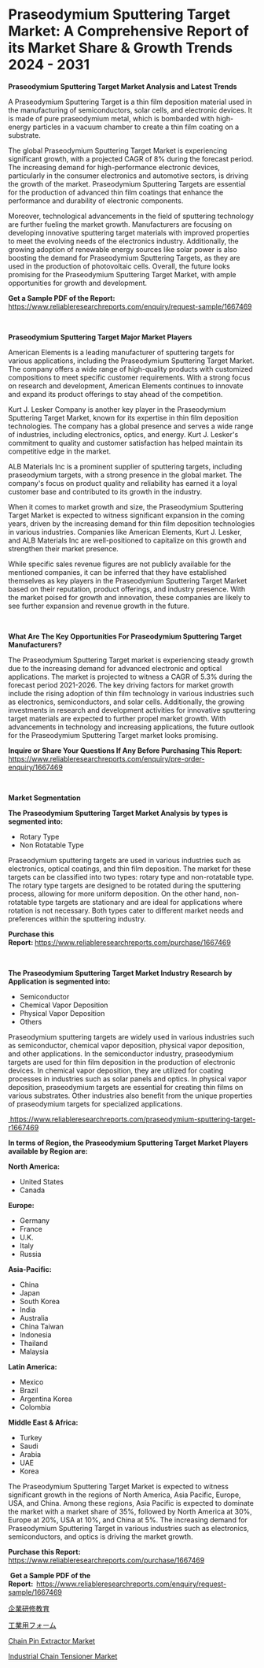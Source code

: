 <p><h1>Praseodymium Sputtering Target Market: A Comprehensive Report of its Market Share & Growth Trends 2024 - 2031</h1></p><p><strong>Praseodymium Sputtering Target Market Analysis and Latest Trends</strong></p>
<p><p>A Praseodymium Sputtering Target is a thin film deposition material used in the manufacturing of semiconductors, solar cells, and electronic devices. It is made of pure praseodymium metal, which is bombarded with high-energy particles in a vacuum chamber to create a thin film coating on a substrate. </p><p>The global Praseodymium Sputtering Target Market is experiencing significant growth, with a projected CAGR of 8% during the forecast period. The increasing demand for high-performance electronic devices, particularly in the consumer electronics and automotive sectors, is driving the growth of the market. Praseodymium Sputtering Targets are essential for the production of advanced thin film coatings that enhance the performance and durability of electronic components.</p><p>Moreover, technological advancements in the field of sputtering technology are further fueling the market growth. Manufacturers are focusing on developing innovative sputtering target materials with improved properties to meet the evolving needs of the electronics industry. Additionally, the growing adoption of renewable energy sources like solar power is also boosting the demand for Praseodymium Sputtering Targets, as they are used in the production of photovoltaic cells. Overall, the future looks promising for the Praseodymium Sputtering Target Market, with ample opportunities for growth and development.</p></p>
<p><strong>Get a Sample PDF of the Report:&nbsp;</strong> <a href="https://www.reliableresearchreports.com/enquiry/request-sample/1667469">https://www.reliableresearchreports.com/enquiry/request-sample/1667469</a></p>
<p>&nbsp;</p>
<p><strong>Praseodymium Sputtering Target Major Market Players</strong></p>
<p><p> American Elements is a leading manufacturer of sputtering targets for various applications, including the Praseodymium Sputtering Target Market. The company offers a wide range of high-quality products with customized compositions to meet specific customer requirements. With a strong focus on research and development, American Elements continues to innovate and expand its product offerings to stay ahead of the competition.</p><p>Kurt J. Lesker Company is another key player in the Praseodymium Sputtering Target Market, known for its expertise in thin film deposition technologies. The company has a global presence and serves a wide range of industries, including electronics, optics, and energy. Kurt J. Lesker's commitment to quality and customer satisfaction has helped maintain its competitive edge in the market.</p><p>ALB Materials Inc is a prominent supplier of sputtering targets, including praseodymium targets, with a strong presence in the global market. The company's focus on product quality and reliability has earned it a loyal customer base and contributed to its growth in the industry.</p><p>When it comes to market growth and size, the Praseodymium Sputtering Target Market is expected to witness significant expansion in the coming years, driven by the increasing demand for thin film deposition technologies in various industries. Companies like American Elements, Kurt J. Lesker, and ALB Materials Inc are well-positioned to capitalize on this growth and strengthen their market presence.</p><p>While specific sales revenue figures are not publicly available for the mentioned companies, it can be inferred that they have established themselves as key players in the Praseodymium Sputtering Target Market based on their reputation, product offerings, and industry presence. With the market poised for growth and innovation, these companies are likely to see further expansion and revenue growth in the future.</p></p>
<p>&nbsp;</p>
<p><strong>What Are The Key Opportunities For Praseodymium Sputtering Target Manufacturers?</strong></p>
<p><p>The Praseodymium Sputtering Target market is experiencing steady growth due to the increasing demand for advanced electronic and optical applications. The market is projected to witness a CAGR of 5.3% during the forecast period 2021-2026. The key driving factors for market growth include the rising adoption of thin film technology in various industries such as electronics, semiconductors, and solar cells. Additionally, the growing investments in research and development activities for innovative sputtering target materials are expected to further propel market growth. With advancements in technology and increasing applications, the future outlook for the Praseodymium Sputtering Target market looks promising.</p></p>
<p><strong>Inquire or Share Your Questions If Any Before Purchasing This Report:</strong> <a href="https://www.reliableresearchreports.com/enquiry/pre-order-enquiry/1667469">https://www.reliableresearchreports.com/enquiry/pre-order-enquiry/1667469</a></p>
<p>&nbsp;</p>
<p><strong>Market Segmentation</strong></p>
<p><strong>The Praseodymium Sputtering Target Market Analysis by types is segmented into:</strong></p>
<p><ul><li>Rotary Type</li><li>Non Rotatable Type</li></ul></p>
<p><p>Praseodymium sputtering targets are used in various industries such as electronics, optical coatings, and thin film deposition. The market for these targets can be classified into two types: rotary type and non-rotatable type. The rotary type targets are designed to be rotated during the sputtering process, allowing for more uniform deposition. On the other hand, non-rotatable type targets are stationary and are ideal for applications where rotation is not necessary. Both types cater to different market needs and preferences within the sputtering industry.</p></p>
<p><strong>Purchase this Report:&nbsp;</strong><a href="https://www.reliableresearchreports.com/purchase/1667469">https://www.reliableresearchreports.com/purchase/1667469</a></p>
<p>&nbsp;</p>
<p><strong>The Praseodymium Sputtering Target Market Industry Research by Application is segmented into:</strong></p>
<p><ul><li>Semiconductor</li><li>Chemical Vapor Deposition</li><li>Physical Vapor Deposition</li><li>Others</li></ul></p>
<p><p>Praseodymium sputtering targets are widely used in various industries such as semiconductor, chemical vapor deposition, physical vapor deposition, and other applications. In the semiconductor industry, praseodymium targets are used for thin film deposition in the production of electronic devices. In chemical vapor deposition, they are utilized for coating processes in industries such as solar panels and optics. In physical vapor deposition, praseodymium targets are essential for creating thin films on various substrates. Other industries also benefit from the unique properties of praseodymium targets for specialized applications.</p></p>
<p><a href="https://www.reliableresearchreports.com/praseodymium-sputtering-target-r1667469">&nbsp;https://www.reliableresearchreports.com/praseodymium-sputtering-target-r1667469</a></p>
<p><strong>In terms of Region, the Praseodymium Sputtering Target Market Players available by Region are:</strong></p>
<p>
    <p> <strong> North America: </strong>
        <ul>
            <li>United States</li>
            <li>Canada</li>
        </ul>
        </p> 
    <p> <strong> Europe: </strong>
        <ul>
            <li>Germany</li>
            <li>France</li>
            <li>U.K.</li>
            <li>Italy</li>
            <li>Russia</li>
        </ul>
        </p> 
    <p> <strong> Asia-Pacific: </strong>
        <ul>
            <li>China</li>
            <li>Japan</li>
            <li>South Korea</li>
            <li>India</li>
            <li>Australia</li>
            <li>China Taiwan</li>
            <li>Indonesia</li>
            <li>Thailand</li>
            <li>Malaysia</li>
        </ul>
        </p> 
    <p> <strong> Latin America: </strong>
        <ul>
            <li>Mexico</li>
            <li>Brazil</li>
            <li>Argentina Korea</li>
            <li>Colombia</li>
        </ul>
        </p> 
    <p> <strong> Middle East & Africa: </strong>
        <ul>
            <li>Turkey</li>
            <li>Saudi</li>
            <li>Arabia</li>
            <li>UAE</li>
            <li>Korea</li>
        </ul>
    </p>
    </p>
<p><p>The Praseodymium Sputtering Target Market is expected to witness significant growth in the regions of North America, Asia Pacific, Europe, USA, and China. Among these regions, Asia Pacific is expected to dominate the market with a market share of 35%, followed by North America at 30%, Europe at 20%, USA at 10%, and China at 5%. The increasing demand for Praseodymium Sputtering Target in various industries such as electronics, semiconductors, and optics is driving the market growth.</p></p>
<p><strong>Purchase this Report: </strong><a href="https://www.reliableresearchreports.com/purchase/1667469">https://www.reliableresearchreports.com/purchase/1667469</a></p>
<p>&nbsp;<strong>Get a Sample PDF of the Report:&nbsp;&nbsp;</strong><a href="https://www.reliableresearchreports.com/enquiry/request-sample/1667469">https://www.reliableresearchreports.com/enquiry/request-sample/1667469</a></p>
<p><strong></strong></p>
<p><p><a href="https://github.com/FrancoWeber2023/Market-Research-Report-List-1/blob/main/715054657078.md">企業研修教育</a></p><p><a href="https://github.com/kegley4963/Market-Research-Report-List-1/blob/main/331287757077.md">工業用フォーム</a></p><p><a href="https://www.linkedin.com/pulse/chain-pin-extractor-market-insight-trends-growth-forecasted-subfc">Chain Pin Extractor Market</a></p><p><a href="https://www.linkedin.com/pulse/analyzing-industrial-chain-tensioner-market-global-q3mbc">Industrial Chain Tensioner Market</a></p></p>